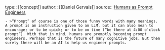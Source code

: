 type:: [[concept]]
author:: [[Daniel Gervais]]
source:: [Humans as Prompt Engineers](https://copyrightblog.kluweriplaw.com/2023/06/14/humans-as-prompt-engineers/)

	- >“Prompt” of course is one of those funny words with many meanings. A prompt is an instruction given to an LLM, but it can also mean to encourage; or to be quick; or to be on time (“be there at 4:00 o’clock prompt”). With that in mind, humans are promptly becoming prompt engineers. Perhaps that is the future of many cognitive jobs. But then surely there will be an AI to help us engineer prompts.